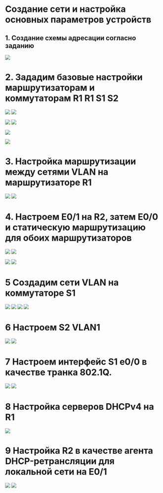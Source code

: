 # Создание сети и настройка основных параметров устройств
## 1. Создание схемы адресации согласно заданию 

![](https://github.com/iGORnetwork/-Configuring-DHCPv4/blob/main/image/Screenshot_14.png)

# 2. Зададим базовые настройки маршрутизаторам и коммутаторам R1 R1 S1 S2

![](https://github.com/iGORnetwork/-Configuring-DHCPv4/blob/main/image/Screenshot_1.png)
![](https://github.com/iGORnetwork/-Configuring-DHCPv4/blob/main/image/Screenshot_2.png)

![](https://github.com/iGORnetwork/-Configuring-DHCPv4/blob/main/image/Screenshot_3.png)
![](https://github.com/iGORnetwork/-Configuring-DHCPv4/blob/main/image/Screenshot_4.png)

![](https://github.com/iGORnetwork/-Configuring-DHCPv4/blob/main/image/Screenshot_5.png)

![](https://github.com/iGORnetwork/-Configuring-DHCPv4/blob/main/image/Screenshot_6.png)

# 3. Настройка маршрутизации между сетями VLAN на маршрутизаторе R1

![](https://github.com/iGORnetwork/-Configuring-DHCPv4/blob/main/image/Screenshot_8.png)
![](https://github.com/iGORnetwork/-Configuring-DHCPv4/blob/main/image/Screenshot_9.png)

# 4. Настроем E0/1 на R2, затем E0/0 и статическую маршрутизацию для обоих маршрутизаторов

![](https://github.com/iGORnetwork/-Configuring-DHCPv4/blob/main/image/Screenshot_10.png)
![](https://github.com/iGORnetwork/-Configuring-DHCPv4/blob/main/image/Screenshot_11.png)

![](https://github.com/iGORnetwork/-Configuring-DHCPv4/blob/main/image/Screenshot_12.png)
![](https://github.com/iGORnetwork/-Configuring-DHCPv4/blob/main/image/Screenshot_13.png)

# 5 Создадим сети VLAN на коммутаторе S1

![](https://github.com/iGORnetwork/-Configuring-DHCPv4/blob/main/image/Screenshot_15.png)
![](https://github.com/iGORnetwork/-Configuring-DHCPv4/blob/main/image/Screenshot_16.png)
![](https://github.com/iGORnetwork/-Configuring-DHCPv4/blob/main/image/Screenshot_17.png)
![](https://github.com/iGORnetwork/-Configuring-DHCPv4/blob/main/image/Screenshot_18.png)

# 6 Настроем S2 VLAN1

![](https://github.com/iGORnetwork/-Configuring-DHCPv4/blob/main/image/Screenshot_27.png)
![](https://github.com/iGORnetwork/-Configuring-DHCPv4/blob/main/image/Screenshot_28.png)


# 7 Настроем интерфейс S1 e0/0 в качестве транка 802.1Q.

![](https://github.com/iGORnetwork/-Configuring-DHCPv4/blob/main/image/Screenshot_22.png)
![](https://github.com/iGORnetwork/-Configuring-DHCPv4/blob/main/image/Screenshot_23.png)

# 8 Настройка серверов DHCPv4 на R1

![](https://github.com/iGORnetwork/-Configuring-DHCPv4/blob/main/image/Screenshot_24.png)

# 9 Настройка R2 в качестве агента DHCP-ретрансляции для локальной сети на E0/1

![](https://github.com/iGORnetwork/-Configuring-DHCPv4/blob/main/image/Screenshot_25.png)
![](https://github.com/iGORnetwork/-Configuring-DHCPv4/blob/main/image/Screenshot_26.png)





